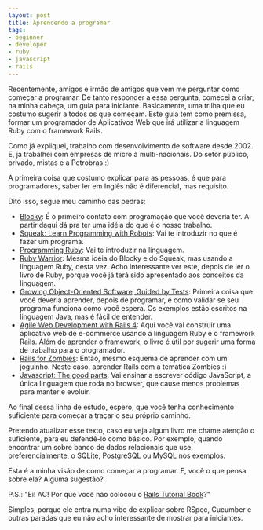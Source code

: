 ```yaml
---
layout: post
title: Aprendendo a programar
tags:
- beginner
- developer
- ruby
- javascript
- rails
---
```

Recentemente, amigos e irmão de amigos que vem me perguntar como começar a programar.
De tanto responder a essa pergunta, comecei a criar, na minha cabeça, um guia para iniciante. Basicamente, uma trilha que eu costumo sugerir a todos os que começam.
Este guia tem como premissa, formar um programador de Aplicativos Web que irá utilizar a linguagem Ruby com o framework Rails.

Como já expliquei, trabalho com desenvolvimento de software desde 2002. E, já trabalhei com empresas de micro à multi-nacionais. Do setor público, privado, mistas e a Petrobras :)

A primeira coisa que costumo explicar para as pessoas, é que para programadores, saber ler em Inglês não é diferencial, mas requisito.

Dito isso, segue meu caminho das pedras:

 * [Blocky](https://blockly-demo.appspot.com/static/apps/maze/index.html): É o primeiro contato com programação que você deveria ter. A partir daqui dá pra ter uma idéia do que é o nosso trabalho.
 * [Squeak: Learn Programming with Robots](http://www.amazon.com.br/dp/B001G0OAO0): Vai te introduzir no que é fazer um programa.
 * [Programming Ruby](http://pragprog.com/book/ruby/programming-ruby): Vai te introduzir na linguagem.
 * [Ruby Warrior](https://www.bloc.io/ruby-warrior): Mesma idéia do Blocky e do Squeak, mas usando a linguagem Ruby, desta vez. Acho interessante ver este, depois de ler o livro de Ruby, porque você já terá sido apresentado aos conceitos da linguagem.
 * [Growing Object-Oriented Software, Guided by Tests](http://www.amazon.com.br/dp/B002TIOYVW): Primeira coisa que você deveria aprender, depois de programar, é como validar se seu programa funciona como você espera. Os exemplos estão escritos na linguagem Java, mas é fácil de entender.
 * [Agile Web Development with Rails 4](http://pragprog.com/book/rails4/agile-web-development-with-rails-4): Aqui você vai construir uma aplicativo web de e-commerce usando a linguagem Ruby e o framework Rails. Além de aprender o framework, o livro é útil por sugerir uma forma de trabalho para o programador.
 * [Rails for Zombies](http://railsforzombies.org/): Então, mesmo esquema de aprender com um joguinho. Neste caso, aprender Rails com a temática Zombies :)
 * [Javascript: The good parts](http://www.amazon.com.br/dp/B0026OR2ZY): Vai ensinar a escrever código JavaScript, a única linguagem que roda no browser, que cause menos problemas para manter e evoluir.

Ao final dessa linha de estudo, espero, que você tenha conhecimento suficiente para começar a traçar o seu próprio caminho.

Pretendo atualizar esse texto, caso eu veja algum livro me chame atenção o suficiente, para eu defendê-lo como básico. Por exemplo, quando encontrar um sobre banco de dados relacionais que use, preferencialmente, o SQLite, PostgreSQL ou MySQL nos exemplos.

Esta é a minha visão de como começar a programar. E, você o que pensa sobre ela? Alguma sugestão?


P.S.: "Ei! AC! Por que você não colocou o [Rails Tutorial Book](http://ruby.railstutorial.org/)?"

Simples, porque ele entra numa vibe de explicar sobre RSpec, Cucumber
e outras paradas que eu não acho interessante de mostrar para iniciantes.

